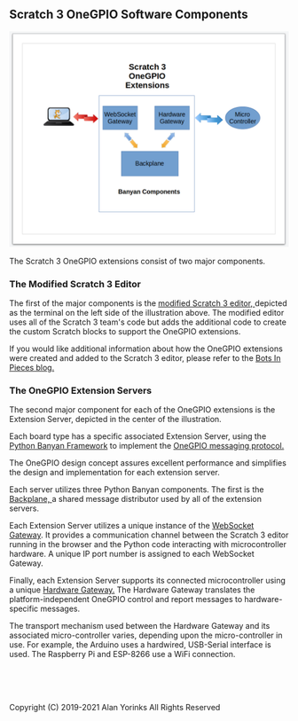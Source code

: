 ## Scratch 3 OneGPIO Software Components

<img src="./images/s3onegpio.png">

The Scratch 3 OneGPIO extensions consist of two major components. 

### The Modified Scratch 3 Editor

The first of the major components is the
[modified Scratch 3 editor, ](https://github.com/MrYsLab/s3onegpio) depicted as the terminal 
on the left side of the illustration above. The modified editor uses all of the Scratch 3 team's code but adds the 
additional code to create the custom Scratch blocks to support the OneGPIO extensions.


If you would like additional information about how the OneGPIO
extensions were created and added to the Scratch 3 editor, please refer
to the
[Bots In Pieces blog.](https://mryslab.github.io/bots-in-pieces/scratch3/gpio/2019/09/15/scratch3-1.html)

### The OneGPIO Extension Servers 
 
 The second major component for each of the OneGPIO extensions is the
 Extension Server, depicted in the center of the illustration.
 
 Each board type has a specific associated Extension Server, using the
 [Python Banyan Framework](https://mryslab.github.io/python_banyan/#users_guide/#_top) to implement
 the 
 [OneGPIO messaging protocol.](https://mryslab.github.io/python_banyan/#gpio_intro/)
 
 The OneGPIO design concept assures excellent performance and simplifies the 
 design and implementation for each extension server.
 
 Each server utilizes three Python Banyan components. The first is the
 [Backplane, ](https://mryslab.github.io/python_banyan/#examples_intro/#the-banyan-backplane)
 a shared message distributor used by all of the extension servers. 
 
 Each
 Extension Server utilizes a unique instance of the
 [WebSocket Gateway](https://mryslab.github.io/python_banyan/#additional_gateways/#websocket-gateway).
 It provides a communication channel between the Scratch 3 editor running in the browser
 and the Python code interacting
  with microcontroller hardware. A
 unique IP port number is assigned to each WebSocket Gateway.
 
 Finally, each Extension Server supports its connected microcontroller using a unique
 [Hardware Gateway.](https://mryslab.github.io/python_banyan/#banyan_gateways/#introduction-to-onegpio-gateways)
 The Hardware Gateway translates the platform-independent OneGPIO control and report
 messages to hardware-specific messages.
 
 The transport mechanism used between the Hardware Gateway and its
 associated micro-controller varies, depending upon the micro-controller
 in use. For example, the Arduino uses a hardwired, USB-Serial interface
 is used. The Raspberry Pi and ESP-8266 use a WiFi connection.

<br>
<br>
<br>


Copyright (C) 2019-2021 Alan Yorinks All Rights Reserved
